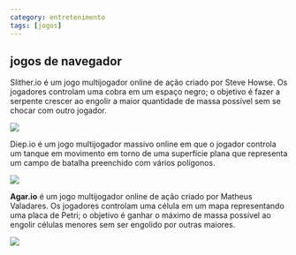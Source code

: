 ```yaml
---
category: entretenimento
tags: [jogos]
---
```

##  jogos de navegador

Slither.io é um jogo multijogador online de ação criado por Steve Howse. Os jogadores controlam uma cobra em um espaço negro; o objetivo é fazer a serpente crescer ao engolir a maior quantidade de massa possível sem se chocar com outro jogador.

![](https://upload.wikimedia.org/wikipedia/pt/thumb/3/37/Slitherio.png/250px-Slitherio.png)


Diep.io é um jogo multijogador massivo online em que o jogador controla um tanque em movimento em torno de uma superfície plana que representa um campo de batalha preenchido com vários polígonos.


![ ](https://static.wikia.nocookie.net/diepio/images/1/12/Final_Tier1.png/revision/latest?cb=20180701211201)

**Agar.io**
é um jogo multijogador online de ação criado por Matheus Valadares. Os jogadores controlam uma célula em um mapa representando uma placa de Petri; o objetivo é ganhar o máximo de massa possível ao engolir células menores sem ser engolido por outras maiores. 


![](https://upload.wikimedia.org/wikipedia/en/1/19/Agar.io_appstore_logo.png)
